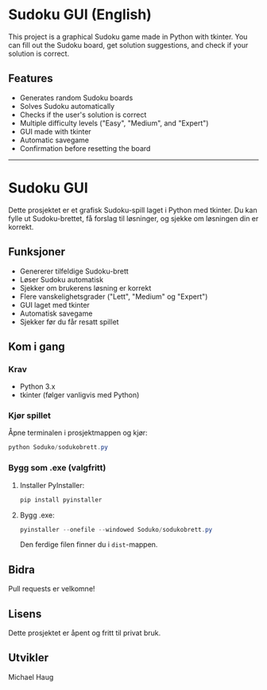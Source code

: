 # Sudoku GUI (English)

This project is a graphical Sudoku game made in Python with tkinter. You can fill out the Sudoku board, get solution suggestions, and check if your solution is correct.

## Features
- Generates random Sudoku boards
- Solves Sudoku automatically
- Checks if the user's solution is correct
- Multiple difficulty levels ("Easy", "Medium", and "Expert")
- GUI made with tkinter
- Automatic savegame
- Confirmation before resetting the board

---

# Sudoku GUI

Dette prosjektet er et grafisk Sudoku-spill laget i Python med tkinter. Du kan fylle ut Sudoku-brettet, få forslag til løsninger, og sjekke om løsningen din er korrekt.

## Funksjoner
- Genererer tilfeldige Sudoku-brett
- Løser Sudoku automatisk
- Sjekker om brukerens løsning er korrekt
- Flere vanskelighetsgrader ("Lett", "Medium" og "Expert")
- GUI laget med tkinter
- Automatisk savegame
- Sjekker før du får resatt spillet

## Kom i gang

### Krav
- Python 3.x
- tkinter (følger vanligvis med Python)

### Kjør spillet

Åpne terminalen i prosjektmappen og kjør:

```powershell
python Soduko/sodukobrett.py
```

### Bygg som .exe (valgfritt)
1. Installer PyInstaller:
   ```powershell
   pip install pyinstaller
   ```
2. Bygg .exe:
   ```powershell
   pyinstaller --onefile --windowed Soduko/sodukobrett.py
   ```
   Den ferdige filen finner du i `dist`-mappen.

## Bidra
Pull requests er velkomne!

## Lisens
Dette prosjektet er åpent og fritt til privat bruk.

## Utvikler
Michael Haug
